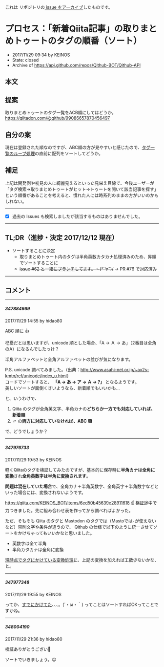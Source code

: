 これは  リポジトリの[ issue をアーカイブ]()したものです。

# プロセス：「新着Qiita記事」の取りまとめトゥートのタグの順番（ソート）

- 2017/11/29 09:34 by KEINOS
- State: closed
- Archive of https://api.github.com/repos/Qithub-BOT/Qithub-API

## 本文

## 提案

取りまとめトゥートのタグ一覧をACB順にしてはどうか。
https://qiitadon.com/@qithub/99086657870456497

## 自分の案

現在は登録された順なのですが、ABC順の方が見やすいと感じたので、[タグ一覧のループ処理](https://github.com/Qithub-BOT/scripts/blob/master/includes/proc/toot-daily-qiita-items.php.inc#L133)の直前に配列をソートしてどうか。

## 補足

上記は開発側や初見の人に綺麗見えるといった見栄え目線で、今後ユーザーが「タグ検索→取りまとめトゥートがヒット→トゥートを開いて該当記事を探す」という順番があることを考えると、慣れた人には時系列のままの方がいいのかもしれない。

----------------

- [x] 過去の Issues も検索しましたが該当するものはありませんでした。

----------------

## TL;DR（進捗・決定  2017/12/12 現在）

- ソートすることに決定
    - 取りまとめトゥート内のタグは半角英数カタカナ処理済みのため、昇順でソートすることに
    - <del>issue #62 と一緒に[ブランチ](https://github.com/Qithub-BOT/scripts/tree/fix%2362-over_500chars_not_reporting-20171207)してます。ヽ(*´∀`)/</del> → PR #76 で対応済み


-----

## コメント

-----

##### 347884669

2017/11/29 14:55 by hidao80

ABC 順に 👍

杞憂だとは思いますが、unicode 順とした場合、「A → Ａ → あ」（2番目は全角のA）になるんでしたっけ？

半角アルファベットと全角アルファベットの並びが気になります。

P.S.
unicode 調べてみました。（出典：<http://www.asahi-net.or.jp/~ax2s-kmtn/ref/unicode/index_u.html>）  
コードでソートすると、 **「A → あ → ア → Ａ → ｱ」** となるようです。  
美しいソートが面倒くさいようなら、新着順でもいいかも…

と、いうわけで、

1. Qiita のタグが全角英文字、半角カナの**どちらか一方でも対応していれば、新着順**
1. 〃 の**両方に対応していなければ、ABC 順**

で、どうでしょうか？

-----

##### 347976733

2017/11/29 19:53 by KEINOS

軽くQiitaのタグを検証してみたのですが、基本的に保存時に**半角カナは全角に変換**され**全角英数字は半角に変換されます**。

**問題は混在していた場合**で、全角カナ＋半角英数字、全角英字＋半角数字などといった場合には、変換されないようです。

https://qiita.com/KEINOS_BOT/items/6ed50b45639e28911618
☝️ 検証途中で力つきました。先に組み合わせ表を作ってから調べればよかった。

ただ、そもそも Qiita のタグと Mastodon のタグでは（Mastoでは`-`が使えないなど）禁則文字や条件が違うので、 Qithub の仕様で以下のように統一させてソートをかけちゃってもいいかなと思いました。

- 英数字は全て半角
- 半角カタカナは全角に変換

[現時点でタグにかけている変換処理](https://github.com/Qithub-BOT/scripts/blob/master/includes/functions.php.inc#L698)に、上記の変換を加えれば工数少ないかな、と。


-----

##### 347977348

2017/11/29 19:55 by KEINOS

ってか、[すでにかけてた](https://github.com/Qithub-BOT/scripts/blob/master/includes/functions.php.inc#L710)、、、。(´・ω・｀)
ってことはソートすればOKってことですかね。

-----

##### 348004190

2017/11/29 21:36 by hidao80

検証ありがとうござい💪

ソートでいきましょう。😊
